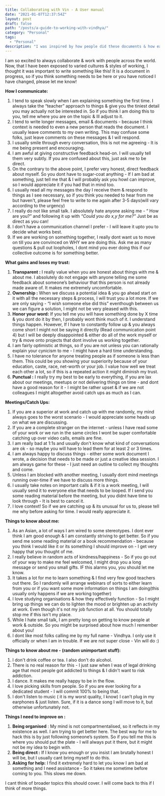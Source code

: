 ```yaml
---
title: Collaborating with Vin - A User manual 
date: "2021-01-07T12:37:54Z"
layout: post
draft: false
path: "/posts/a-guide-to-working-with-vindhya/"
category: "Personal"
tags:
  - "Personal"
description: "I was inspired by how people did these documents & how easy it became to understand them. As someone that believes in over-communication writing this seemed apt."
---
```


I am so excited to always collaborate & work with people across the world. Now, that I have been exposed to varied cultures & styles of working, I thought it was important to write something like this! It is a document in progress, so if you think something needs to be here or you have noticed I have changed, please let me know! 

**How I communicate:**

1. I tend to speak slowly when I am explaining something the first time. I always take the “teacher” approach to things & give you the tiniest detail you may actually not be interested in. So if you think I am doing this to you, tell me where you are on the topic & Ill adjust to it. 
2. I tend to write longer messages, email & documents - because I think context is needed to even a new person that reads the document. I usually leave comments to my own writing. This may confuse some folks, just leave comments on these messages & I will respond. 
3. I usually smile through every conversation, this is not me agreeing - It is me being present and encouraging. 
4. I am awful at giving constructive feedback head-on. I will usually tell them very subtly. If you are confused about this, just ask me to be direct. 
5. On the contrary to the above point, I prefer very honest, direct feedback about myself. So you dont have to sugar-coat anything - If I am bad at something, just tell me that & I will probably ask you howI can improve, so I would appreciate it if you had that in mind too. 
6. I usually read all my messages the day I receive them & respond to things as I see necessary, so if you think you needed to hear from me but haven't, please feel free to write to me again after 3-5 days(will vary according to the urgency)
7. I really do not like small talk. I absolutely hate anyone asking me - “ How are you?” and following it up with *“Could you do x,y for me?”* Just be as direct as you can! 
8. I don't have a communication channel I prefer - I will leave it upto you to decide what works best. 
9. If we are working on something together, I really dont want us to move on till you are convinced on WHY we are doing this. Ask me as many questions & pull out loopholes, I dont mind you ever doing this if our collective outcome is for something better. 

 **What gains and loses my trust:**

1. **Transparent :** I really value when you are honest about things with me & about me. I absolutely do not engage with anyone telling me some feedback about someone’s behaviour that this person is not already made aware of. It makes me extremely uncomfortable. 
2. **Ownership :** When we discuss a potential idea & you go ahead start on it with all the necessary steps & process, I will trust you a lot more. If we are only saying - “I wish someone else did this” eventhough between us we can figure a solution, I might not be very pleased with this.
3. **Honor your word:** If you tell me you will have something done by X time & you dont do it by then, I probably wont think much of it. I understand things happen. However, If I have to constantly follow up & you always come short I might not be saying it directly (Read communication point 4) but I will be deeply disappointed & either do all of the work myself or try & move onto projects that dont involve us working together.  
4. I am fairly optimistic at things, so if you are not unless you can rationally explain your cynicism to me - I might have a hard time understanding. 
5. I have no tolerance for anyone treating people as if someone is less than them. This could be you showing your superiority because of your education, caste, race, net-worth or your job. I value how well we treat each other a lot, so if this is a repeated action it might diminish my trust. 
6. **Punctual :** I really try my best to be early to everything, if you are lax about our meetings, meetups or not delivering things on time - and dont have a good reason for it - I might be rather upset & if we are not colleagues I might altogether avoid catch ups as much as I can. 

**Meetings/Catch Ups:**

1. If you are a superior at work and catch up with me randomly, my mind always goes to the worst scenario - I would appreciate some heads up on what we are discussing. 
2. If you are a complete stranger on the internet - unless I have read some of your work or we run in the same circles I wont be super comfortable catching up over video calls, emails are fine. 
3. I am really bad at 1:1s and usually don't know what kind of conversations are ok - so maybe you will have to lead them for at least 2 or 3 times. 
4. I am always happy to discuss things - either some work document I wrote, a decision that needs to be made or just a creative idea session. I am always game for these - I just need an outline to collect my thoughts and come.
5.  Unless I am blocked with another meeting, I usually dont mind meetings running over-time if we have to discuss more things. 
6. I usually take notes on important calls & if it is a work meeting, I will usually send it to everyone else that needs to be looped. If I send you some reading material before the meeting, but you didnt have time to look through - It is best to cancel it.
7.  I love context! So if we are catching up & its unusual for us to, please tell me why before asking for time. I would really appreciate it. 

**Things to know about me:**

1. As an Asian, a lot of ways I am wired to some stereotypes. I dont ever think I am good enough & I am constantly striving to get better. So if you send me some reading material or a book recommendation - because you think I would like it or its something I should improve on - I get very happy that you thought of me. 
2. I really believe in random acts of kindness/happiness - So if you go out of your way to make me feel welcomed, I might drop you a long message or send you small gifts. IF this alarms you, you should let me know.
3.  It takes a lot for me to learn something & I find very few good teachers out there. So I randomly will arrange webinars of sorts to either learn from you or if you want some more information on things I am doing(this usually only happens if we are working together)
4. I love studying organisations & how they effectively function - So I might bring up things we can do to lighten the mood or brighten up an activity at work. Even though it's not my job function at all. You should totally stop me if this isn't my place.
5.  While I hate small talk, I am pretty long on getting to know people at work & outside. So you might be surprised about how much I remember about you! 
6. I dont like most folks calling me by my full name - Vindhya. I only use it officially or when I am in trouble. If we are not super close - Vin will do :) 

**Things to know about me - (random unimportant stuff):**

1. I don't drink coffee or tea. I also don't do alcohol. 
2. There is no real reason for this - I just saw when I was of legal drinking age that most people got addicted to things & I didn't want to risk addiction.
3.  I dance. It makes me really happy to be in the flow. 
4. I love picking skills from people. So if you are ever looking for a dedicated student - I will commit 100% to being that. 
5. I don't listen to music ( it is my worst quality, I know) I can't plug in my earphones & just listen. Sure, if it is a dance song I will move to it, but otherwise unfortunately not. 

**Things I need to improve on :** 

1. **Being organised** : My mind is not compartmentalised, so it reflects in my existence as well. I am trying to get better here. The best way for me to hack this is by just following someone’s system. So if you tell me this is where you should put the plate - I will always put it there, but it might not be my idea to begin with. 
2. **Being direct :** If I know you enough or you insist I am brutally honest I will be, but I usually cant bring myself to do this. 
3. **Asking for help:** I find it extremely hard to let you know I am bad at something and I need assistance - So it takes me sometime before coming to you. This slows me down. 

I cant think of broader topics this should cover. I will come back to this if I think of more things. 